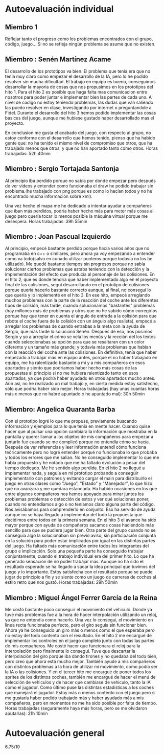 # Autoevaluación individual

## Miembro 1
Reflejar tanto el progreso como los problemas encontrados con el grupo, código, juego... Si no se refleja ningún problema se asume que no existen.

## Miembro : Senén Martínez Acame
El desarrollo de los prototipos va bien. El problema que tenia era que no tenia muy claro como empezar el desarrollo de la IA, pero lo he podido resolver sin mucha dificultad. El trabajo en equipo es bueno, conseguimos desarrollar la mayoria de cosas que nos propusimos en los prototipos del hito 1. Para el hito 2 es posible que haga falta mas comunicacion entre nosotros para poder juntar e implementar bien las partes de cada uno. A nivel de codigo no estoy teniendo problemas, las dudas que van saliendo las puedo resolver en clase, investigando por internet o preguntandole a Fidel. Durante el desarrollo del hito 3 hemos podido implementar las cosas basicas del juego, aunque me hubiese gustado haber desarrollado mas el proyecto.

En conclusion me gusta el acabado del juego, con respecto al grupo, no estoy conforme con el desarrollo que hemos tenido, pienso que ha habido gente que: no ha tenido el mismo nivel de compromiso que otros, que ha trabajado menos que otros, y que no han aportado tanto como otros.
Horas trabajadas: 52h 40min

## Miembro : Sergio Tortajada Santonja
Al principio iba perdido porque no sabía por donde empezar pero después de ver videos y entender como funcionaba el draw he podido trabajar sin problema.(he trabajado con png porque es como lo hacían todos y no he encontrado mucha información sobre xml).

Una vez hecho el mapa me he dedicado a intentar ayudar a compañeros que iban más perdidos, podría haber hecho más para meter más cosas al juego pero quería tocar lo menos posible la máquina virtual porque me desespera.
Horas trabajadas: 39h 55min

## Miembro : Joan Pascual Izquierdo
Al principio, empecé bastante perdido porque hacía varios años que no programaba en c++ o similares, pero ahora ya voy empezando a entender como va todo(salvo en cunado utilizar punteros porque todavía no los he utilizado). Me quedé bastante tiempos sin progresos porque no sabía solucionar ciertos problemas que estaba teniendo con la detección y la implementación del efecto que producía al personaje de las colisiones. En el hito 2, que es donde tendría que haber implementado algo en el proyecto final de las colisiones, seguí desarrollando en el prototipo de colisiones porque quería hacerlo bastante correcto aunque, al final, no conseguí lo que quería y lo implementé en el hito 3. En ese hito, empecé arreglando muchos problemas con la parte de la reacción del coche ante los diferentes tipos de colisión, más tarde, cuando solucionamos "bastantes" problemas (hay millones más de problemas y otros que no he sabido cómo corregirlos porque hay que tener en cuenta el ángulo de entrada a la colisión para que rebote el coche fuera de la colisión con un ángulo algo realista), empecé a arreglar los problemas de cuando entrabas a la meta con la ayuda de Sergio, que más tarde lo solucionó Senén. Después de eso, nos pusimos Sergio y yo a arreglar el cómo se veía los menús y la rección del los textos cuando seleccionabas su opción para que se resaltaran con un color diferente y un tamaño más grande; y todavía más problemas que habían con la reacción del coche ante las colisiones. 
En definitiva, tenía que haber empezado a trabajar más en equipo antes, porque el no haber trabajado en equipo, me ha ralentizado bastante a mi y a mis compañeros en esos apartados y siento que podriamos haber hecho más cosas de las propuestas al principio si no me hubiera ralentizado tanto en esos apartados, ya que podría haber ayudado en otros apartados mucho antes. Aún así, no he realizado un mal trabajo y, en cierta medida estoy satisfecho, sólo que podría haber sido mejor.
Horas trabajadas (hay unas cuantas horas más o menos que no habré apuntado o he apuntado mal): 30h 50min

## Miembro: Angelica Quaranta Barba
Con el prototipo logré lo que me propuse, previamente buscando información y ejemplos para lo que tenía en mente hacer. Cuando quise hacer que al pulsar una opción cambiara la información que mostraba en la pantalla y querer llamar a los objetos de mis compañeros para empezar a juntarlo fue cuando se me complicó porque no entendía cómo se hacía. Después de ver referencias y leer información entendí cómo funciona teóricamente pero no logré entender porqué no funcionaba lo que probaba y todos los errores que me salían. No he conseguido implementar lo que me había propuesto y he notado que me ha faltado evolución a pesar del tiempo dedicado. Me he sentido algo perdida.
En el hito 2 no llegué a implementar nada, y seguía en mi prototipo probando a conseguir implementarlo con patrones y evitando cargar el main para distribuirlo el juego en otras clases como "Juego", "Estado" y "Manejador", lo que hizo que no avanzara y me quedara estancada. Ha habido ocasiones en los que entre algunos compañeros nos hemos apoyado para mirar juntos los problemas problemas o detección de estos y ver qué soluciones poner, cuando no entendíamos algo o no teníamos claro alguna parte del código. Nos avisábamos para comprenderlo en conjunto. Eso ha servido de ayuda aunque no se haya llegado a implementar del todo la propuesta que decidimos entre todos en la primera semana. En el hito 3 el avance ha sido mayor porque con ayuda de compañeros sacamos cosas haciéndolo más sencillo para que se pudiera jugar bien.
Otra parte del grupo cuando no se conseguía algo la solucionaban sin previo aviso, sin participación conjunta en la solución para poder estar implicados por igual en las distintas partes del juego.
Ha faltado más comunicación entre todos los integrantes del grupo e implicación. Solo una pequeña parte ha conseguido trabajar conjuntamente, cuando el trabajo individual era del primer hito. Lo que ha generado sensación de no poder trabajar más.
Aunque no ha sido el resultado esperado se ha llegado a sacar la idea principal que tuvimos del juego y lo importante. Estoy satisfecha con el resultado porque se puede jugar de principio a fin y se siente como un juego de carreras de coches al estilo retro que nos gustó.
Horas trabajadas: 29h 50min


## Miembro : Miguel Ángel Ferrer García de la Reina 
Me costó bastante poco conseguir el movimiento del vehiculo. Donde ya tuve más problemas fue a la hora de hacer interpolación utilizando un reloj, ya que no entendía como hacerlo. Una vez lo conseguí, el movimiento en linea recta funcionaba perfecto, pero el giro seguía sin funcionar bien. Ahora ya he conseguido un giro más o menos como el que esperaba pero no estoy del todo contento con el resultado. En el hito 2 me encargué de implementar los controles en el juego completo junto con todas las partes de mis compañeros. Me costó hacer que funcionara el reloj para la interpolación pero finalmente lo conseguí. Tuve que descartar la interpolación del giro porque iba dando tirones y no quedaba del todo bien, pero creo que ahora está mucho mejor. También ayude a mis compañeros con distintos problemas a la hora de utilizar mi movimiento, como podía ser la IA o las colisiones. Y en el tercer hito me encargué de poner todos los sprites de los distintos coches, también me encargué de hacer el menú de selección de vehiculos y de hacer que cambiase de vehiculo, tanto la IA como el jugador. Como último puse las distintas estadísticas a los coches que manejará el jugador. Estoy más o menos contento con el juego pero si me gustaría haber podido trabajado más y haber ayudado más a mis compañeros, pero en momentos no me ha sido posible por falta de tiempo.
Horas trabajadas (seguramente haya más horas, pero se me olvidaron aputarlas): 21h 10min

# Autoevaluación general
6.75/10
